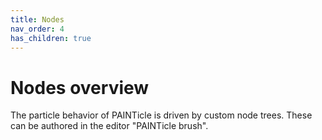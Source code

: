 ```yaml
---
title: Nodes
nav_order: 4
has_children: true
---
```

# Nodes overview

The particle behavior of PAINTicle is driven by custom node trees. These can be authored in the editor
"PAINTicle brush".